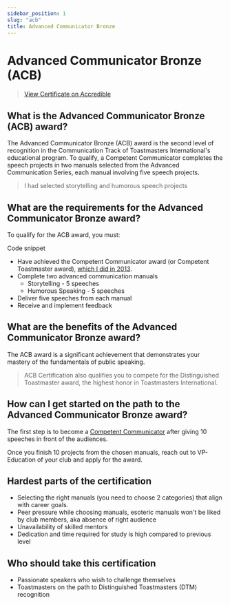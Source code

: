 ```yaml
---
sidebar_position: 1
slug: "acb"
title: Advanced Communicator Bronze
---
```


# Advanced Communicator Bronze (ACB)

> [View Certificate on Accredible](https://www.credential.net/869002d0-cc03-421b-aac7-2e6f20317c4b?username=dhbalaji#gs.xdkwif)

## What is the Advanced Communicator Bronze (ACB) award?

The Advanced Communicator Bronze (ACB) award is the second level of recognition in the Communication Track of
Toastmasters International's educational program. To qualify, a Competent Communicator completes the speech projects in
two manuals selected from the Advanced Communication Series, each manual involving five speech projects.

> I had selected storytelling and humorous speech projects

## What are the requirements for the Advanced Communicator Bronze award?

To qualify for the ACB award, you must:

Code snippet

* Have achieved the Competent Communicator award (or Competent Toastmaster award), [which I did in 2013](./cc.md).
* Complete two advanced communication manuals
    * Storytelling - 5 speeches
    * Humorous Speaking - 5 speeches
* Deliver five speeches from each manual
* Receive and implement feedback

## What are the benefits of the Advanced Communicator Bronze award?

The ACB award is a significant achievement that demonstrates your mastery of the fundamentals of public speaking.

> ACB Certification also qualifies you to compete for the Distinguished Toastmaster award, the highest honor in
> Toastmasters
> International.

## How can I get started on the path to the Advanced Communicator Bronze award?

The first step is to become a [Competent Communicator](./cc.md) after giving 10 speeches in front of the audiences.

Once you finish 10 projects from the chosen manuals, reach out to VP-Education of your club and apply for the award.

## Hardest parts of the certification

- Selecting the right manuals (you need to choose 2 categories) that align with career goals.
- Peer pressure while choosing manuals, esoteric manuals won't be liked by club members, aka absence of right audience
- Unavailability of skilled mentors
- Dedication and time required for study is high compared to previous level

## Who should take this certification

- Passionate speakers who wish to challenge themselves
- Toastmasters on the path to Distinguished Toastmasters (DTM) recognition
